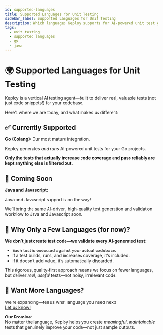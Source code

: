 ```yaml
---
id: supported-languages
title: Supported Languages for Unit Testing
sidebar_label: Supported Languages for Unit Testing
description: Which languages Keploy supports for AI-powered unit test generation.
tags:
  - unit testing
  - supported languages
  - go
  - java
---
```


# 🌍 Supported Languages for Unit Testing

Keploy is a vertical AI testing agent—built to deliver real, valuable tests (not just code snippets!) for your codebase.

Here’s where we are today, and what makes us different:

## ✅ Currently Supported

**Go (Golang):** Our most mature integration.

Keploy generates _and runs_ AI-powered unit tests for your Go projects.

**Only the tests that actually increase code coverage and pass reliably are kept anything else is filtered out.**

## 🚀 Coming Soon

**Java and Javascript:**

Java and Javascript support is on the way!

We’ll bring the same AI-driven, high-quality test generation and validation workflow to Java and Javascript soon.

## 🧩 Why Only a Few Languages (for now)?

**We don’t just create test code—we validate every AI-generated test:**

- Each test is executed against your actual codebase.
- If a test builds, runs, and increases coverage, it’s included.
- If it doesn’t add value, it’s automatically discarded.

This rigorous, quality-first approach means we focus on fewer languages, but deliver _real_, _useful_ tests—not noisy, irrelevant code.

## 💬 Want More Languages?

We’re expanding—tell us what language you need next!  
[Let us know!](mailto:support@keploy.io)

**Our Promise:**  
No matter the language, Keploy helps you create _meaningful_, _maintainable_ tests that genuinely improve your code—not just sample outputs.
